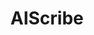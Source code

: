 ---
title: AIScribe
emoji: ⚡
colorFrom: red
colorTo: red
sdk: gradio
sdk_version: 4.11.0
app_file: app.py
pinned: false
python_version: 3.9.13
---